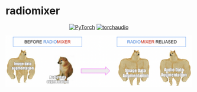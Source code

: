 # radiomixer

<p align="center">
    <a href="https://pytorch.org/get-started/locally/"><img alt="PyTorch" src="https://img.shields.io/badge/-PyTorch-red?logo=pytorch&labelColor=gray"></a>
    <a href="https://pytorchlightning.ai/"><img alt="torchaudio" src="https://curso-r.github.io/torchaudio/reference/figures/torchaudio.png"></a>
</p>

![alt text](https://github.com/levtelyatnikov/radiomixer/blob/main/MEM.png)


